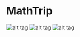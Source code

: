 # MathTrip
![alt tag](https://raw.github.com/lukedottec/MathTrip/master/res/example1.png)
![alt tag](https://raw.github.com/lukedottec/MathTrip/master/res/example2.png)
![alt tag](https://raw.github.com/lukedottec/MathTrip/master/res/example3.png)
